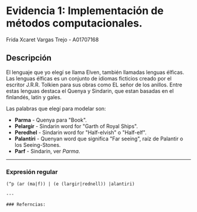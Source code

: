 # Evidencia 1: Implementación de métodos computacionales. 

Frida Xcaret Vargas Trejo - A01707168

## Descripción  
El lenguaje que yo elegí se llama Elven, también llamadas lenguas élficas.  Las lenguas élficas es un conjunto de idiomas ficticios creado por el escritor J.R.R. Tolkien para sus obras como EL señor de los anillos. Entre estas lenguas destaca el Quenya y Sindarin, que estan basadas en el finlandés, latín y gales. 

Las palabras que elegí para modelar son: 
- **Parma** - Quenya para "Book".  
- **Pelargir** - Sindarin word for "Garth of Royal Ships".  
- **Peredhel** - Sindarin word for "Half-elvish" o "Half-elf".  
- **Palantíri** - Quenyan word que significa "Far seeing", raíz de Palantir o los Seeing-Stones.  
- **Parf** - Sindarin, ver *Parma*.  

---

### Expresión regular  
```regex
(^p (ar (ma|f)) | (e (largir|rednell)) |alantiri)

---

### Referncias:



